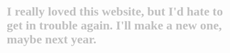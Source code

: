 <head>

  <body>
  <style>
    @font-face {
  font-family: 'Font';
  src: url('font.ttf') format('truetype');
}
    h1 {
  font-family: 'Font';
   color: #c0c0c0;
}
    </style>
  <title>Fun while it lasted.</title>
  </body>
  <h1>I really loved this website, but I'd hate to get in trouble again. I'll make a new one, maybe next year.</h1>
</head>
 
